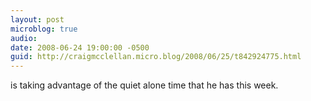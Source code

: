 ```yaml
---
layout: post
microblog: true
audio: 
date: 2008-06-24 19:00:00 -0500
guid: http://craigmcclellan.micro.blog/2008/06/25/t842924775.html
---
```

is taking advantage of the quiet alone time that he has this week.
